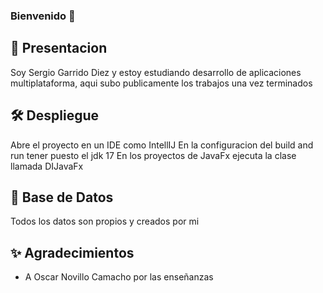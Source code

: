### Bienvenido 👋

## 🚀 Presentacion
Soy Sergio Garrido Diez y estoy estudiando desarrollo de aplicaciones multiplataforma, aqui subo publicamente los trabajos una vez terminados

## 🛠 Despliegue
Abre el proyecto en un IDE como IntellIJ
En la configuracion del build and run tener puesto el jdk 17
En los proyectos de JavaFx ejecuta la clase llamada DIJavaFx

## 🦀 Base de Datos
Todos los datos son propios y creados por mi

## ✨ Agradecimientos
* A Oscar Novillo Camacho por las enseñanzas
